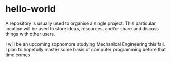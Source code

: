 # hello-world
A repository is usually used to organise a single project. This particular location will be used to store ideas, resources, and/or share and discuss things with other users.

I will be an upcoming sophomore studying Mechanical Engineering this fall. I plan to hopefully master some basis of computer programming before that time comes
